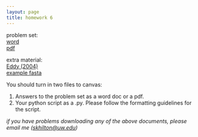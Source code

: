 ```yaml
---
layout: page
title: homework 6
---
```


problem set:    
[word](homework6.docx)  
[pdf](homework6.pdf)

extra material:   
[Eddy (2004)](eddy2004what.pdf)   
[example fasta](homework6_example.fasta)

You should turn in two files to canvas:   
1. Answers to the problem set as a word doc or a pdf.   
2. Your python script as a .py. Please follow the formatting guidelines for the script.   

*if you have problems downloading any of the above documents, please email me (skhilton@uw.edu)*
